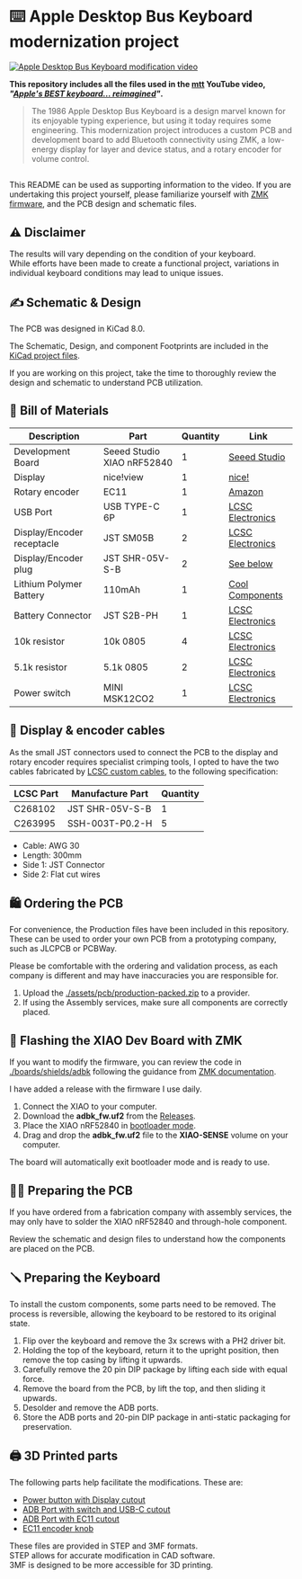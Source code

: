 # ⌨️ Apple Desktop Bus Keyboard modernization project
[![Apple Desktop Bus Keyboard modification video](https://img.youtube.com/vi/NW_LLVD3R3c/0.jpg)](https://www.youtube.com/watch?v=NW_LLVD3R3c)

**This repository includes all the files used in the [mtt](https://www.youtube.com/@mttcx) YouTube video, _"[Apple's BEST keyboard... reimagined](https://www.youtube.com/watch?v=NW_LLVD3R3c)"_.**


<blockquote>
The 1986 Apple Desktop Bus Keyboard is a design marvel known for its enjoyable typing experience, but using it today requires some engineering. This modernization project introduces a custom PCB and development board to add Bluetooth connectivity using ZMK, a low-energy display for layer and device status, and a rotary encoder for volume control. 
</blockquote>

##

This README can be used as supporting information to the video. If you are undertaking this project yourself, please familiarize yourself with [ZMK firmware](https://zmk.dev), and the PCB design and schematic files.

## ⚠️ Disclaimer
The results will vary depending on the condition of your keyboard.  
While efforts have been made to create a functional project, variations in individual keyboard conditions may lead to unique issues.

## ✍️ Schematic & Design
The PCB was designed in KiCad 8.0.

The Schematic, Design, and component Footprints are included in the [KiCad project files](./assets/kicad). 

If you are working on this project, take the time to thoroughly review the design and schematic to understand PCB utilization.

## 🛒 Bill of Materials

| Description | Part | Quantity | Link |
|---|---|---|---|
| Development Board | Seeed Studio XIAO nRF52840 | 1 | [Seeed Studio](https://wiki.seeedstudio.com/XIAO_BLE/) |
| Display | nice!view | 1 | [nice!](https://nicekeyboards.com/nice-view) |
| Rotary encoder | EC11 | 1 | [Amazon](https://www.amazon.co.uk/gp/product/B08728PS6N/ref=ppx_yo_dt_b_search_asin_title?ie=UTF8&psc=1)
| USB Port | USB TYPE-C 6P | 1 | [LCSC Electronics](https://www.lcsc.com/product-detail/USB-Connectors_SHOU-HAN-TYPE-C-6P-QT073_C2681548.html/)|
| Display/Encoder receptacle | JST SM05B | 2 | [LCSC Electronics](https://www.lcsc.com/product-detail/Wire-To-Board-Connector_JST-SM05B-SRSS-TB-LF-SN_C136657.html)|
| Display/Encoder plug | JST SHR-05V-S-B | 2 | [See below](#display%20&amp;%20encoder%20cables)|
| Lithium Polymer Battery | 110mAh | 1 | [Cool Components](https://coolcomponents.co.uk/products/lithium-polymer-battery-110mah?_pos=1&_psq=110mw&_ss=e&_v=1.0)
| Battery Connector | JST S2B-PH | 1 | [LCSC Electronics](https://www.lcsc.com/product-detail/Wire-To-Board-Connector_JST-S2B-PH-K-S-GW_C157932.html)|
| 10k resistor | 10k 0805 | 4 | [LCSC Electronics](https://www.lcsc.com/product-detail/Chip-Resistor-Surface-Mount_UNI-ROYAL-Uniroyal-Elec-0805W8F1002T5E_C17414.html)|
| 5.1k resistor | 5.1k 0805 | 2 | [LCSC Electronics](https://www.lcsc.com/product-detail/Chip-Resistor-Surface-Mount_UNI-ROYAL-Uniroyal-Elec-0805W8F5101T5E_C27834.html)|
| Power switch | MINI MSK12CO2 | 1 | [LCSC Electronics](https://www.lcsc.com/product-detail/Slide-Switches_SHOU-HAN-MINI-MSK12CO2_C2681570.html)

## 🔌 Display & encoder cables
As the small JST connectors used to connect the PCB to the display and rotary encoder requires specialist crimping tools, I opted to have the two cables fabricated by [LCSC custom cables](https://www.lcsc.com/customcables/), to the following specification:

| LCSC Part | Manufacture Part | Quantity |
|---|---|---|
| C268102 | JST SHR-05V-S-B | 1 |
| C263995 | SSH-003T-P0.2-H | 5 |

* Cable: AWG 30
* Length: 300mm
* Side 1: JST Connector
* Side 2: Flat cut wires

## 🛍️ Ordering the PCB
For convenience, the Production files have been included in this repository. These can be used to order your own PCB from a prototyping company, such as JLCPCB or PCBWay.

Please be comfortable with the ordering and validation process, as each company is different and may have inaccuracies you are responsible for.

1. Upload the [./assets/pcb/production-packed.zip]() to a provider.
2. If using the Assembly services, make sure all components are correctly placed.

## 📸 Flashing the XIAO Dev Board with ZMK
If you want to modify the firmware, you can review the code in [./boards/shields/adbk]() following the guidance from [ZMK documentation](https://zmk.dev/docs/development/hardware-integration/new-shield).

I have added a release with the firmware I use daily.

1. Connect the XIAO to your computer.
2. Download the **adbk_fw.uf2** from the [Releases](https://github.com/mattchesters/zmk-apple-desktop-bus-keyboard/releases/).
3. Place the XIAO nRF52840 in [bootloader mode](https://wiki.seeedstudio.com/XIAO_BLE/).
4. Drag and drop the **adbk_fw.uf2** file to the **XIAO-SENSE** volume on your computer.

The board will automatically exit bootloader mode and is ready to use.

## 🧑‍🏭 Preparing the PCB
If you have ordered from a fabrication company with assembly services, the may only have to solder the XIAO nRF52840 and through-hole component.

Review the schematic and design files to understand how the components are placed on the PCB.

## 🪛 Preparing the Keyboard
To install the custom components, some parts need to be removed. The process is reversible, allowing the keyboard to be restored to its original state.

1. Flip over the keyboard and remove the 3x screws with a PH2 driver bit.
2. Holding the top of the keyboard, return it to the upright position, then remove the top casing by lifting it upwards.
3. Carefully remove the 20 pin DIP package by lifting each side with equal force.
4. Remove the board from the PCB, by lift the top, and then sliding it upwards.
5. Desolder and remove the ADB ports.
6. Store the ADB ports and 20-pin DIP package in anti-static packaging for preservation.

## 🖨️ 3D Printed parts
The following parts help facilitate the modifications. These are:
* [Power button with Display cutout](./assets/models/power-cap)
* [ADB Port with switch and USB-C cutout](./assets/models/usb)
* [ADB Port with EC11 cutout](./assets/models/encoder)
* [EC11 encoder knob]((./assets/models/encoder))

These files are provided in STEP and 3MF formats.  
STEP allows for accurate modification in CAD software.  
3MF is designed to be more accessible for 3D printing.